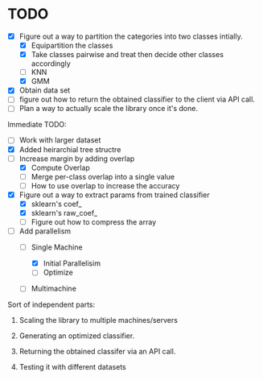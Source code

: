 TODO
====

- [x] Figure out a way to partition the categories into two classes intially.
    - [x] Equipartition the classes
    - [x] Take classes pairwise and treat then decide other classes accordingly
    - [ ] KNN
    - [x] GMM
- [x] Obtain data set
- [ ] figure out how to return the obtained classifier to the client via API call.
- [ ] Plan a way to actually scale the library once it's done.

Immediate TODO:

- [ ] Work with larger dataset
- [x] Added heirarchial tree structre
- [ ] Increase margin by adding overlap
    - [x] Compute Overlap
    - [ ] Merge per-class overlap into a single value
    - [ ] How to use overlap to increase the accuracy
- [x] Figure out a way to extract params from trained classifier
    - [x] sklearn's coef\_
    - [x] sklearn's raw\_coef\_
    - [ ] Figure out how to compress the array
- [ ] Add parallelism
    - [ ] Single Machine
        - [x] Initial Parallelisim
        - [ ] Optimize
    - [ ] Multimachine


Sort of independent parts:

1. Scaling the library to multiple machines/servers

2. Generating an optimized classifier.

3. Returning the obtained classifer via an API call.

4. Testing it with different datasets
